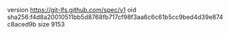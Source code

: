 version https://git-lfs.github.com/spec/v1
oid sha256:f4d8a20010511bb5d8768fb717cf98f3aa6c6c61b5cc9bed4d39e874c8aced9b
size 9153
